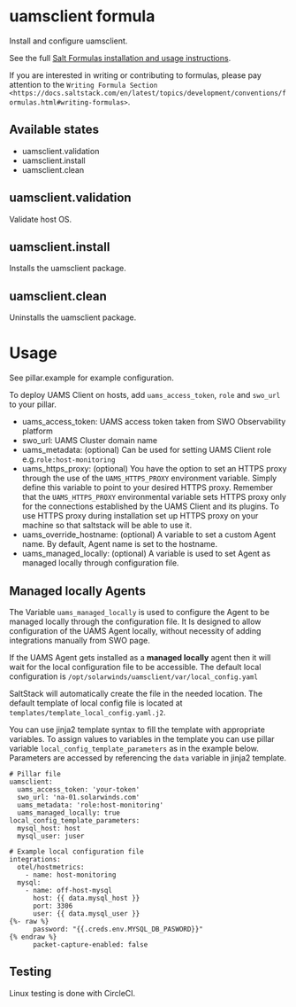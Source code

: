 # uamsclient formula
Install and configure uamsclient.

See the full [Salt Formulas installation and usage instructions](http://docs.saltstack.com/en/latest/topics/development/conventions/formulas.html).


If you are interested in writing or contributing to formulas, please pay attention to the `Writing Formula Section
<https://docs.saltstack.com/en/latest/topics/development/conventions/formulas.html#writing-formulas>`.

## Available states

* uamsclient.validation
* uamsclient.install
* uamsclient.clean

## uamsclient.validation

Validate host OS.

## uamsclient.install

Installs the uamsclient package.

## uamsclient.clean

Uninstalls the uamsclient package.

# Usage

See pillar.example for example configuration.

To deploy UAMS Client on hosts, add `uams_access_token`, `role` and `swo_url` to your pillar.

* uams_access_token: UAMS access token taken from SWO Observability platform
* swo_url: UAMS Cluster domain name
* uams_metadata: (optional) Can be used for setting UAMS Client role e.g.`role:host-monitoring`
* uams_https_proxy: (optional) You have the option to set an HTTPS proxy through the use of the `UAMS_HTTPS_PROXY` environment variable. Simply define this variable to point to your desired HTTPS proxy. Remember that the `UAMS_HTTPS_PROXY` environmental variable sets HTTPS proxy only for the connections established by the UAMS Client and its plugins. To use HTTPS proxy during installation set up HTTPS proxy on your machine so that saltstack will be able to use it.
* uams_override_hostname: (optional) A variable to set a custom Agent name. By default, Agent name is set to the hostname.
* uams_managed_locally: (optional) A variable is used to set Agent as managed locally through configuration file.

## Managed locally Agents
The Variable `uams_managed_locally` is used to configure the Agent to be managed locally through the configuration file. 
It Is designed to allow configuration of the UAMS Agent locally, without necessity of adding integrations manually from SWO page.

If the UAMS Agent gets installed as a **managed locally** agent then it will wait for the local configuration file to be accessible. The default local configuration is `/opt/solarwinds/uamsclient/var/local_config.yaml`

SaltStack will automatically create the file in the needed location. 
The default template of local config file is located at `templates/template_local_config.yaml.j2`.

You can use jinja2 template syntax to fill the template with appropriate variables.
To assign values to variables in the template you can use pillar variable `local_config_template_parameters` as in the example below.
Parameters are accessed by referencing the `data` variable in jinja2 template.

```sls
# Pillar file
uamsclient:
  uams_access_token: 'your-token'
  swo_url: 'na-01.solarwinds.com'
  uams_metadata: 'role:host-monitoring'
  uams_managed_locally: true
local_config_template_parameters:
  mysql_host: host
  mysql_user: juser
```

```jinja2
# Example local configuration file
integrations:
  otel/hostmetrics:
    - name: host-monitoring
  mysql:
    - name: off-host-mysql
      host: {{ data.mysql_host }}
      port: 3306
      user: {{ data.mysql_user }}
{%- raw %}
      password: "{{.creds.env.MYSQL_DB_PASWORD}}"
{% endraw %}
      packet-capture-enabled: false

```

Testing
-------

Linux testing is done with CircleCI.